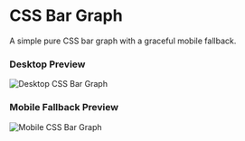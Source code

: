 # CSS Bar Graph
A simple pure CSS bar graph with a graceful mobile fallback.

### Desktop Preview
<img src="https://user-images.githubusercontent.com/1873938/32984161-0e8687f0-cc6f-11e7-8bc7-0d739c54adf2.png" alt="Desktop CSS Bar Graph">

### Mobile Fallback Preview
<img src="https://user-images.githubusercontent.com/1873938/32984169-386bbe8c-cc6f-11e7-8d75-aa2663283c48.png" alt="Mobile CSS Bar Graph">
